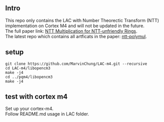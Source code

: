 ## Intro
This repo only contains the LAC with Number Theorectic Transform (NTT) implementation on Cortex M4 and will not be updated in the future.  
The full paper link: [NTT Multiplication for NTT-unfriendly Rings](https://artifacts.iacr.org/tches/2021/a7/).  
The latest repo which contains all artficats in the paper: [ntt-polymul](https://github.com/ntt-polymul/ntt-polymul). 
## setup
```
git clone https://github.com/MarvinChung/LAC-m4.git --recursive
cd LAC-m4/libopencm3
make -j4
cd ../pqm4/libopencm3
make -j4
```

## test with cortex m4 
Set up your cortex-m4. <br> 
Follow README.md usage in LAC folder.
